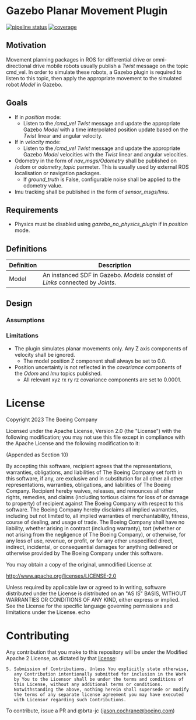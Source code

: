 # Gazebo Planar Movement Plugin

[![pipeline status](https://git.web.boeing.com/robotics/ros/gazebo_planar_move_plugin/badges/master/pipeline.svg)](https://git.web.boeing.com/robotics/ros/gazebo_planar_move_plugin/commits/master)
[![coverage](https://git.web.boeing.com/robotics/ros/gazebo_planar_move_plugin/badges/master/coverage.svg)](https://git.web.boeing.com/robotics/ros/gazebo_planar_move_plugin/commits/master)

## Motivation

Movement planning packages in ROS for differential drive or omni-directional drive mobile robots usually publish a _Twist_ message on the topic cmd_vel.
In order to simulate these robots, a Gazebo plugin is required to listen to this topic, then apply the appropriate movement to the simulated robot _Model_ in Gazebo.

## Goals

- If in _position_ mode:
  - Listen to the _/cmd_vel_ _Twist_ message and update the appropriate Gazebo _Model_ with a time interpolated position update based on the _Twist_ linear and angular velocity.
- If in _velocity_ mode:
  - Listen to the _/cmd_vel_ _Twist_ message and update the appropriate Gazebo _Model_ velocities with the _Twist_ linear and angular velocities.
- Odometry in the form of _nav_msgs/Odometry_ shall be published on /odom or _odometry_topic_ parmeter. This is usually used by external ROS localisation or navigation packages.
  - If _ground_truth_ is False, configurable noise shall be applied to the odometry value.
- Imu tracking shall be published in the form of _sensor_msgs/Imu_.

## Requirements

- Physics must be disabled using _gazebo_no_physics_plugin_ if in _position_ mode.

## Definitions

| Definition | Description                                                                                                              |
| ---------- | ------------------------------------------------------------------------------------------------------------------------ |
| Model       | An instanced SDF in Gazebo. _Models_ consist of _Links_ connected by _Joints_.                                                                                                               |

## Design

### Assumptions

### Limitations

- The plugin simulates planar movements only. Any Z axis components of velocity shall be ignored.
  - The model position Z component shall always be set to 0.0.
- Position uncertainty is not reflected in the _covariance_ components of the _Odom_ and _Imu_ topics published.
  - All relevant xyz rx ry rz covariance components are set to 0.0001.

# License

Copyright 2023 The Boeing Company

Licensed under the Apache License, Version 2.0 (the "License") with the following modification;
you may not use this file except in compliance with the Apache License and the following modification to it:

(Appended as Section 10)

By accepting this software, recipient agrees that the representations, warranties, obligations, and liabilities of The Boeing Company set forth in this software, if any, are exclusive and in substitution for all other all other representations, warranties, obligations, and liabilities of The Boeing Company.
Recipient hereby waives, releases, and renounces all other rights, remedies, and claims (including tortious claims for loss of or damage to property) of recipient against The Boeing Company with respect to this software.
The Boeing Company hereby disclaims all implied warranties, including but not limited to, all implied warranties of merchantability, fitness, course of dealing, and usage of trade.
The Boeing Company shall have no liability, whether arising in contract (including warranty), tort (whether or not arising from the negligence of The Boeing Company), or otherwise, for any loss of use, revenue, or profit, or for any other unspecified direct, indirect, incidental, or consequential damages for anything delivered or otherwise provided by The Boeing Company under this software.

You may obtain a copy of the original, unmodified License at

   http://www.apache.org/licenses/LICENSE-2.0

Unless required by applicable law or agreed to in writing, software
distributed under the License is distributed on an "AS IS" BASIS,
WITHOUT WARRANTIES OR CONDITIONS OF ANY KIND, either express or implied.
See the License for the specific language governing permissions and
limitations under the License.
echo 

# Contributing

Any contribution that you make to this repository will
be under the Modified Apache 2 License, as dictated by that
[license](http://www.apache.org/licenses/LICENSE-2.0):

```
5. Submission of Contributions. Unless You explicitly state otherwise,
   any Contribution intentionally submitted for inclusion in the Work
   by You to the Licensor shall be under the terms and conditions of
   this License, without any additional terms or conditions.
   Notwithstanding the above, nothing herein shall supersede or modify
   the terms of any separate license agreement you may have executed
   with Licensor regarding such Contributions.
```

To contribute, issue a PR and @brta-jc (jason.cochrane@boeing.com)
